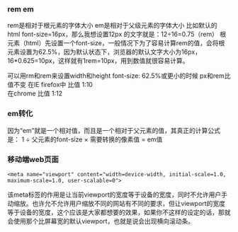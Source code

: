 ### rem em
rem是相对于根元素的字体大小
em是相对于父级元素的字体大小
比如默认的 html font-size=16px，那么我想设置12px 的文字就是：12÷16=0.75（rem）
根元素（html）先设置一个font-size，一般情况下为了容易计算rem的值，会将根元素设置为62.5%，因为默认状态下，浏览器的默认文字大小为16px，16*0.625=10px，这样就有1rem=10px，用到数值就很容易计算。

可以用rm和rem来设置width和height
font-size: 62.5%或更小的时候  px和rem比值不变
在IE firefox中 比值 1:10  
在chrome 比值 1:12 

### em转化
因为“em”就是一个相对值，而且是一个相对于父元素的值，其真正的计算公式是：
1 ÷ 父元素的font-size × 需要转换的像素值 = em值

### 移动端web页面 
```
<meta name="viewport" content="width=device-width, initial-scale=1.0, maximum-scale=1.0, user-scalable=0">
```
该meta标签的作用是让当前viewport的宽度等于设备的宽度，同时不允许用户手动缩放。也许允不允许用户缩放不同的网站有不同的要求，但让viewport的宽度等于设备的宽度，这个应该是大家都想要的效果，如果你不这样的设定的话，那就会使用那个比屏幕宽的默认viewport，也就是说会出现横向滚动条。 